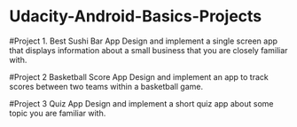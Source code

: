 # Udacity-Android-Basics-Projects

#Project 1. Best Sushi Bar App
Design and implement a single screen app that displays information about a small business that you are closely familiar with.

#Project 2 Basketball Score App
Design and implement an app to track scores between two teams within a basketball game.

#Project 3 Quiz App
Design and implement a short quiz app about some topic you are familiar with.

